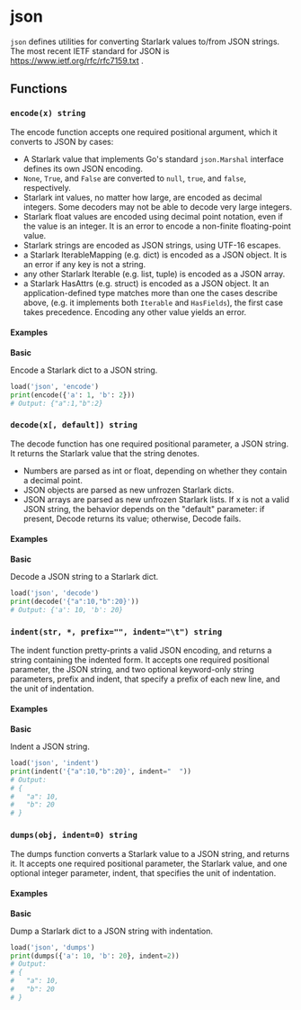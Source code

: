 # json

`json` defines utilities for converting Starlark values to/from JSON strings. The most recent IETF standard for JSON is https://www.ietf.org/rfc/rfc7159.txt .

## Functions

### `encode(x) string`

The encode function accepts one required positional argument, which it converts to JSON by cases:
- A Starlark value that implements Go's standard `json.Marshal` interface defines its own JSON encoding.
- `None`, `True`, and `False` are converted to `null`, `true`, and `false`, respectively.
- Starlark int values, no matter how large, are encoded as decimal integers. Some decoders may not be able to decode very large integers.
- Starlark float values are encoded using decimal point notation, even if the value is an integer. It is an error to encode a non-finite floating-point value.
- Starlark strings are encoded as JSON strings, using UTF-16 escapes.
- a Starlark IterableMapping (e.g. dict) is encoded as a JSON object. It is an error if any key is not a string.
- any other Starlark Iterable (e.g. list, tuple) is encoded as a JSON array.
- a Starlark HasAttrs (e.g. struct) is encoded as a JSON object.
  It an application-defined type matches more than one the cases describe above, (e.g. it implements both `Iterable` and `HasFields`), the first case takes precedence. Encoding any other value yields an error.

#### Examples

**Basic**

Encode a Starlark dict to a JSON string.

```python
load('json', 'encode')
print(encode({'a': 1, 'b': 2}))
# Output: {"a":1,"b":2}
```

### `decode(x[, default]) string`

The decode function has one required positional parameter, a JSON string. It returns the Starlark value that the string denotes.
- Numbers are parsed as int or float, depending on whether they contain a decimal point.
- JSON objects are parsed as new unfrozen Starlark dicts.
- JSON arrays are parsed as new unfrozen Starlark lists.
  If x is not a valid JSON string, the behavior depends on the "default" parameter: if present, Decode returns its value; otherwise, Decode fails.

#### Examples

**Basic**

Decode a JSON string to a Starlark dict.

```python
load('json', 'decode')
print(decode('{"a":10,"b":20}'))
# Output: {'a': 10, 'b': 20}
```

### `indent(str, *, prefix="", indent="\t") string`

The indent function pretty-prints a valid JSON encoding, and returns a string containing the indented form.
It accepts one required positional parameter, the JSON string, and two optional keyword-only string parameters, prefix and indent, that specify a prefix of each new line, and the unit of indentation.

#### Examples

**Basic**

Indent a JSON string.

```python
load('json', 'indent')
print(indent('{"a":10,"b":20}', indent="  "))
# Output:
# {
#   "a": 10,
#   "b": 20
# }
```

### `dumps(obj, indent=0) string`

The dumps function converts a Starlark value to a JSON string, and returns it.
It accepts one required positional parameter, the Starlark value, and one optional integer parameter, indent, that specifies the unit of indentation.

#### Examples

**Basic**

Dump a Starlark dict to a JSON string with indentation.

```python
load('json', 'dumps')
print(dumps({'a': 10, 'b': 20}, indent=2))
# Output:
# {
#   "a": 10,
#   "b": 20
# }
```

